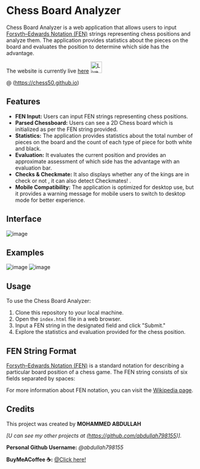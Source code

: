 # Chess Board Analyzer

Chess Board Analyzer is a web application that allows users to input [Forsyth–Edwards Notation (FEN)](https://en.wikipedia.org/wiki/Forsyth%E2%80%93Edwards_Notation) strings representing chess positions and analyze them. The application provides statistics about the pieces on the board and evaluates the position to determine which side has the advantage.

The website is currently live [here](https://chess50.github.io) <img src="https://media.tenor.com/yjOrdcOkLPUAAAAi/green-dot.gif" alt="Live" width="30" height="30" >

@ (https://chess50.github.io)

## Features

- **FEN Input:** Users can input FEN strings representing chess positions.
- **Parsed Chessboard:** Users can see a 2D Chess board which is initialized as per the FEN string provided.
- **Statistics:** The application provides statistics about the total number of pieces on the board and the count of each type of piece for both white and black.
- **Evaluation:** It evaluates the current position and provides an approximate assessment of which side has the advantage with an evaluation bar.
- **Checks & Checkmate:** It also displays whether any of the kings are in check or not , it can also detect Checkmates! .
- **Mobile Compatibility:** The application is optimized for desktop use, but it provides a warning message for mobile users to switch to desktop mode for better experience.

 ## Interface

 ![image](https://github.com/chess50/chess50.github.io/assets/167095253/c186a7f9-c386-4341-aa6f-7db7e65c9191)

  
 ## Examples
  
 ![image](https://github.com/chess50/chess50.github.io/assets/167095253/1f3bb4cf-dc4e-4469-bb66-57346389e599)
 ![image](https://github.com/chess50/chess50.github.io/assets/167095253/de525a05-6ec7-42a8-88c8-3c0950ce4704)




## Usage

To use the Chess Board Analyzer:

1. Clone this repository to your local machine.
2. Open the `index.html` file in a web browser.
3. Input a FEN string in the designated field and click "Submit."
4. Explore the statistics and evaluation provided for the chess position.

## FEN String Format

[Forsyth–Edwards Notation (FEN)](https://en.wikipedia.org/wiki/Forsyth%E2%80%93Edwards_Notation) is a standard notation for describing a particular board position of a chess game. The FEN string consists of six fields separated by spaces:



For more information about FEN notation, you can visit the [Wikipedia page](https://en.wikipedia.org/wiki/Forsyth%E2%80%93Edwards_Notation).

## Credits

This project was created by **MOHAMMED ABDULLAH**  

*[U can see my other projects at (https://github.com/abdullah798155)].*

**Personal Github Username:** *@abdullah798155*

**BuyMeACoffee ☕:** [@Click here!](https://buymeacoffee.com/abdullah79g)


